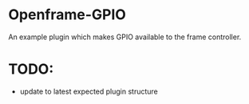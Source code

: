 # Openframe-GPIO
An example plugin which makes GPIO available to the frame controller.

# TODO:
- update to latest expected plugin structure
